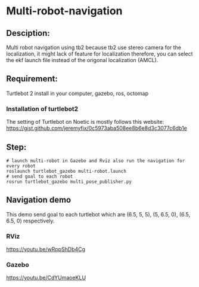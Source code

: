 # Multi-robot-navigation
## Desciption:
Multi robot navigation using tb2 because tb2 use stereo camera for the localization, it might lack of feature for localization therefore, you can select the ekf launch file instead of the origonal localization (AMCL).

## Requirement:
Turtlebot 2 install in your computer, gazebo, ros, octomap

### Installation of turtlebot2 
The setting of Turtlebot on Noetic is mostly follows this website:
https://gist.github.com/jeremyfix/0c5973aba508ee8b6e8d3c3077c6db1e




## Step:
```
# launch multi-robot in Gazebo and Rviz also run the navigation for every robot
roslaunch turtlebot_gazebo multi-robot.launch
# send goal to each robot
rosrun turtlebot_gazebo multi_pose_publisher.py
```

## Navigation demo
This demo send goal to each turtlebot which are (6.5, 5, 5), (5, 6.5, 0), (6.5, 6.5, 0) respectively.
### RViz
https://youtu.be/wRppShDb4Cg
### Gazebo
https://youtu.be/CdYUmaoeKLU
